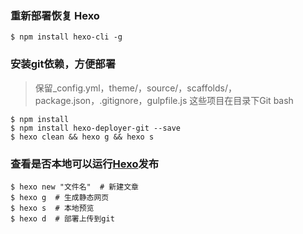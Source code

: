 ﻿### 重新部署恢复 Hexo
```shell
$ npm install hexo-cli -g
```
### 安装git依赖，方便部署

> 保留_config.yml，theme/，source/，scaffolds/，package.json，.gitignore，gulpfile.js 这些项目在目录下Git bash

```shell
$ npm install
$ npm install hexo-deployer-git --save
$ hexo clean && hexo g && hexo s
```
### 查看是否本地可以运行[Hexo](http://localhost:4000/)发布
```shell
$ hexo new "文件名"  # 新建文章
$ hexo g  # 生成静态网页
$ hexo s  # 本地预览
$ hexo d  # 部署上传到git
```
